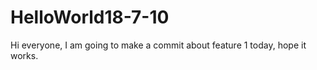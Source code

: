 # HelloWorld18-7-10

Hi everyone, I am going to make a commit about feature 1 today, hope it works.
